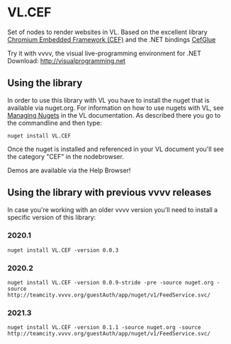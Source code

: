 # VL.CEF
Set of nodes to render websites in VL. Based on the excellent library [Chromium Embedded Framework (CEF)](https://bitbucket.org/chromiumembedded/cef/src/master/) and the .NET bindings [CefGlue](https://gitlab.com/xiliumhq/chromiumembedded/cefglue)

Try it with vvvv, the visual live-programming environment for .NET  
Download: http://visualprogramming.net

## Using the library
In order to use this library with VL you have to install the nuget that is available via nuget.org. For information on how to use nugets with VL, see [Managing Nugets](https://thegraybook.vvvv.org/reference/libraries/dependencies.html#manage-nugets) in the VL documentation. As described there you go to the commandline and then type:

    nuget install VL.CEF

Once the nuget is installed and referenced in your VL document you'll see the category "CEF" in the nodebrowser. 

Demos are available via the Help Browser!

## Using the library with previous vvvv releases
In case you're working with an older vvvv version you'll need to install a specific version of this library:
### 2020.1

    nuget install VL.CEF -version 0.0.3

### 2020.2

    nuget install VL.CEF -version 0.0.9-stride -pre -source nuget.org -source http://teamcity.vvvv.org/guestAuth/app/nuget/v1/FeedService.svc/

### 2021.3

    nuget install VL.CEF -version 0.1.1 -source nuget.org -source http://teamcity.vvvv.org/guestAuth/app/nuget/v1/FeedService.svc/
